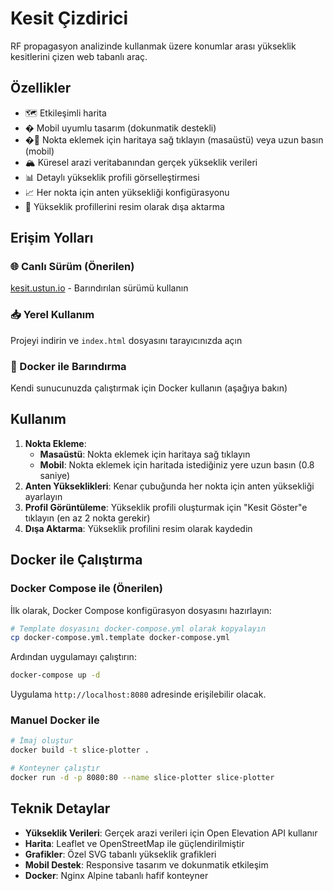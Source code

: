 # Kesit Çizdirici

RF propagasyon analizinde kullanmak üzere konumlar arası yükseklik kesitlerini çizen web tabanlı araç.

## Özellikler

- 🗺️ Etkileşimli harita
- � Mobil uyumlu tasarım (dokunmatik destekli)
- �📍 Nokta eklemek için haritaya sağ tıklayın (masaüstü) veya uzun basın (mobil)
- 🏔️ Küresel arazi veritabanından gerçek yükseklik verileri
- 📊 Detaylı yükseklik profili görselleştirmesi
- 📈 Her nokta için anten yüksekliği konfigürasyonu
- 💾 Yükseklik profillerini resim olarak dışa aktarma

## Erişim Yolları

### 🌐 Canlı Sürüm (Önerilen)

[kesit.ustun.io](https://kesit.ustun.io) - Barındırılan sürümü kullanın

### 📥 Yerel Kullanım

Projeyi indirin ve `index.html` dosyasını tarayıcınızda açın

### 🐳 Docker ile Barındırma

Kendi sunucunuzda çalıştırmak için Docker kullanın (aşağıya bakın)

## Kullanım

1. **Nokta Ekleme**:
   - **Masaüstü**: Nokta eklemek için haritaya sağ tıklayın
   - **Mobil**: Nokta eklemek için haritada istediğiniz yere uzun basın (0.8 saniye)
2. **Anten Yükseklikleri**: Kenar çubuğunda her nokta için anten yüksekliği ayarlayın
3. **Profil Görüntüleme**: Yükseklik profili oluşturmak için "Kesit Göster"e tıklayın (en az 2 nokta gerekir)
4. **Dışa Aktarma**: Yükseklik profilini resim olarak kaydedin

## Docker ile Çalıştırma

### Docker Compose ile (Önerilen)

İlk olarak, Docker Compose konfigürasyon dosyasını hazırlayın:

```bash
# Template dosyasını docker-compose.yml olarak kopyalayın
cp docker-compose.yml.template docker-compose.yml
```

Ardından uygulamayı çalıştırın:

```bash
docker-compose up -d
```

Uygulama `http://localhost:8080` adresinde erişilebilir olacak.

### Manuel Docker ile

```bash
# İmaj oluştur
docker build -t slice-plotter .

# Konteyner çalıştır
docker run -d -p 8080:80 --name slice-plotter slice-plotter
```

## Teknik Detaylar

- **Yükseklik Verileri**: Gerçek arazi verileri için Open Elevation API kullanır
- **Harita**: Leaflet ve OpenStreetMap ile güçlendirilmiştir
- **Grafikler**: Özel SVG tabanlı yükseklik grafikleri
- **Mobil Destek**: Responsive tasarım ve dokunmatik etkileşim
- **Docker**: Nginx Alpine tabanlı hafif konteyner
